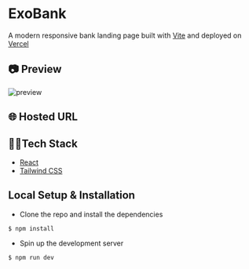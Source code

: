 # ExoBank
A modern responsive bank landing page built with [Vite](https://vitejs.dev/) and deployed on [Vercel](https://vercel.com)

## 📷 Preview
![preview](../src/assets/preview.png)

## 🌐 Hosted URL

## 👨‍💻Tech Stack
* [React](https://reactjs.org)
* [Tailwind CSS](https://tailwindcss.com)

## Local Setup & Installation
* Clone the repo and install the dependencies
```
$ npm install
```
* Spin up the development server
```
$ npm run dev
```
